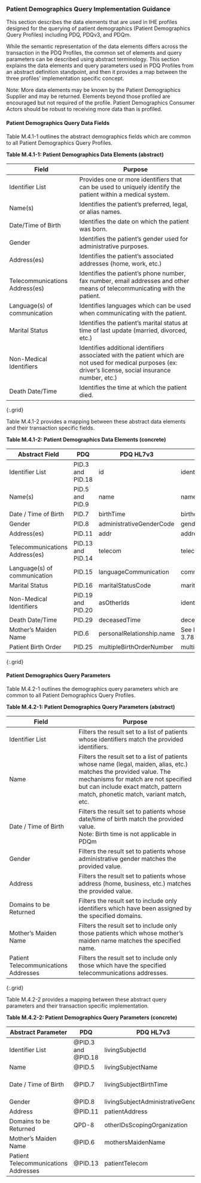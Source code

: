 ### Patient Demographics Query Implementation Guidance

This section describes the data elements that are used in IHE profiles designed for the querying of patient demographics (Patient Demographics Query Profiles) including PDQ, PDQv3, and PDQm.

While the semantic representation of the data elements differs across the transaction in the PDQ Profiles, the common set of elements and query parameters can be described using abstract terminology. This section explains the data elements and query parameters used in PDQ Profiles from an abstract definition standpoint, and then it provides a map between the three profiles’ implementation specific concept.

Note: More data elements may be known by the Patient Demographics Supplier and may be returned. Elements beyond those profiled are encouraged but not required of the profile. Patient Demographics Consumer Actors should be robust to receiving more data than is profiled.

#### Patient Demographics Query Data Fields
Table M.4.1-1 outlines the abstract demographics fields which are common to all Patient Demographics Query Profiles.

__Table M.4.1-1: Patient Demographics Data Elements (abstract)__

Field|Purpose
---|---
Identifier List|Provides one or more identifiers that can be used to uniquely identify the patient within a medical system.
Name(s)|Identifies the patient’s preferred, legal, or alias names.
Date/Time of Birth|Identifies the date on which the patient was born.
Gender|Identifies the patient’s gender used for administrative purposes.
Address(es)|Identifies the patient’s associated addresses (home, work, etc.)
Telecommunications Address(es)|Identifies the patient’s phone number, fax number, email addresses and other means of telecommunicating with the patient.
Language(s) of communication|Identifies languages which can be used when communicating with the patient.
Marital Status|Identifies the patient’s marital status at time of last update (married, divorced, etc.)
Non-Medical Identifiers|Identifies additional identifiers associated with the patient which are not used for medical purposes (ex: driver’s license, social insurance number, etc.)
Death Date/Time|Identifies the time at which the patient died.
{:.grid}

Table M.4.1-2 provides a mapping between these abstract data elements and their transaction specific fields.

__Table M.4.1-2: Patient Demographics Data Elements (concrete)__

Abstract Field|PDQ|PDQ HL7v3|PDQm
---|---|---|---
Identifier List|PID.3 and PID.18|id|identifier
Name(s)|PID.5 and PID.9|name|name
Date / Time of Birth|PID.7|birthTime|birthdate
Gender|PID.8|administrativeGenderCode|gender
Address(es)|PID.11|addr|address
Telecommunications Address(es)|PID.13 and PID.14|telecom|telecom
Language(s) of communication|PID.15|languageCommunication|communication.language
Marital Status|PID.16|maritalStatusCode|maritalStatus
Non-Medical Identifiers|PID.19 and PID.20|asOtherIds|identifier
Death Date/Time|PID.29|deceasedTime|deceasedDateTime
Mother’s Maiden Name|PID.6|personalRelationship.name|See ITI TF-2c: 3.78.4.2.2.2
Patient Birth Order|PID.25|multipleBirthOrderNumber|multipleBirthInteger
{:.grid}

#### Patient Demographics Query Parameters
Table M.4.2-1 outlines the demographics query parameters which are common to all Patient Demographics Query Profiles.

__Table M.4.2-1: Patient Demographics Query Parameters (abstract)__

Field|Purpose
---|---
Identifier List|Filters the result set to a list of patients whose identifiers match the provided identifiers.
Name|Filters the result set to a list of patients whose name (legal, maiden, alias, etc.) matches the provided value. The mechanisms for match are not specified but can include exact match, pattern match, phonetic match, variant match, etc.
Date / Time of Birth|Filters the result set to patients whose date/time of birth match the provided value. <br />Note: Birth time is not applicable in PDQm
Gender|Filters the result set to patients whose administrative gender matches the provided value.
Address|Filters the result set to patients whose address (home, business, etc.) matches the provided value.
Domains to be Returned|Filters the result set to include only identifiers which have been assigned by the specified domains.
Mother’s Maiden Name|Filters the result set to include only those patients which whose mother’s maiden name matches the specified name.
Patient Telecommunications Addresses|Filters the result set to include only those which have the specified telecommunications addresses.
{:.grid}

Table M.4.2-2 provides a mapping between these abstract query parameters and their transaction specific implementation.

__Table M.4.2-2: Patient Demographics Query Parameters (concrete)__

Abstract Parameter|PDQ|PDQ HL7v3|PDQm
---|---|---|---
Identifier List|@PID.3 and @PID.18|livingSubjectId|identifier
Name|@PID.5|livingSubjectName|given and family
Date / Time of Birth|@PID.7|livingSubjectBirthTime|birthdate <br />Note: Birth time is not applicable in PDQm
Gender|@PID.8|livingSubjectAdministrativeGender|gender
Address|@PID.11|patientAddress|address
Domains to be Returned|QPD-8|otherIDsScopingOrganization|See ITI TF-2c: 3.78.4.1.2.4
Mother’s Maiden Name|@PID.6|mothersMaidenName|mothersMaidenName
Patient Telecommunications Addresses|@PID.13|patientTelecom|telecom
